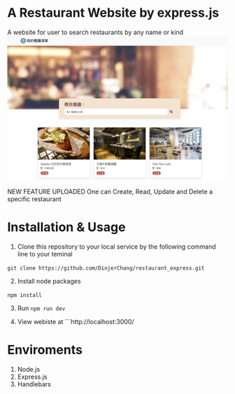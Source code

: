 # A Restaurant Website by express.js
A website for user to search restaurants by any name or kind 
![image](https://github.com/DinjerChang/restaurant_express/blob/main/assets/stylesheets/restaurant.png)

NEW FEATURE UPLOADED 
One can Create, Read, Update and Delete a specific restaurant

# Installation & Usage

1. Clone this repository to your local service by the following command line to your teminal

  ```git clone https://github.com/DinjerChang/restaurant_express.git```

2. Install node packages

  ```npm install```
  
3. Run ```npm run dev```

4. View webiste at ```http://localhost:3000/

# Enviroments
1. Node.js
2. Express.js
3. Handlebars

